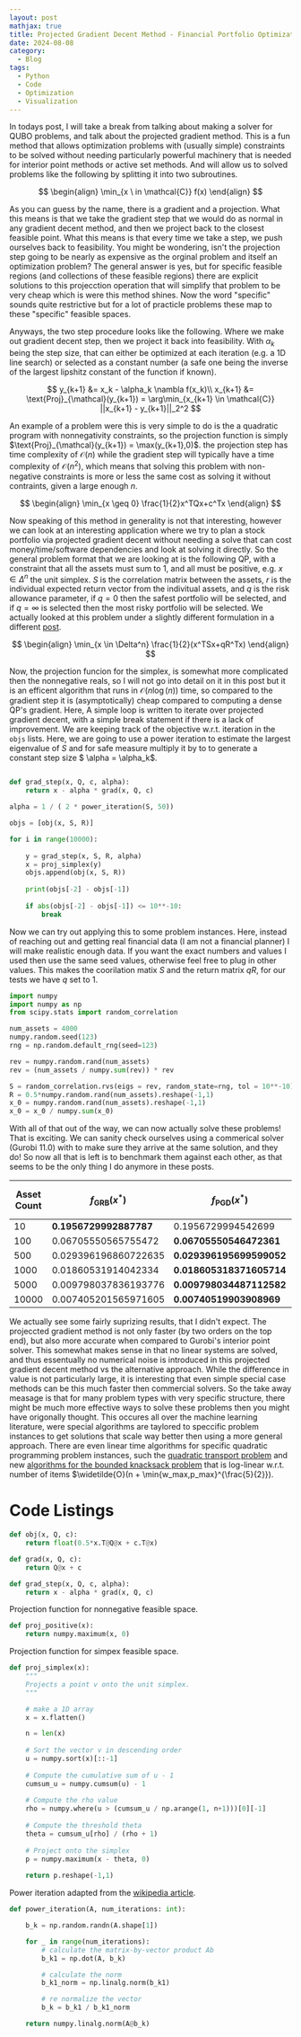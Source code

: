 ```yaml
---
layout: post
mathjax: true
title: Projected Gradient Decent Method - Financial Portfolio Optimization
date: 2024-08-08
category:
  - Blog
tags:
  - Python
  - Code
  - Optimization
  - Visualization
---
```


In todays post, I will take a break from talking about making a solver for QUBO problems, and talk about the projected gradient method. This is a fun method that allows optimization problems with (usually simple) constraints to be solved without needing particularly powerful machinery that is needed for interior point methods or active set methods. And will allow us to solved problems like the following by splitting it into two subroutines.

$$
    \begin{align}
        \min_{x \ in \mathcal{C}} f(x)
    \end{align}
$$

As you can guess by the name, there is a gradient and a projection. What this means is that we take the gradient step that we would do as normal in any gradient decent method, and then we project back to the closest feasible point. What this means is that every time we take a step, we push ourselves back to feasibility. You might be wondering, isn't the projection step going to be nearly as expensive as the orginal problem and itself an optimization problem? The general answer is yes, but for specific feasible regions (and collections of these feasible regions) there are explicit solutions to this projecction operation that will simplify that problem to be very cheap which is were this method shines. Now the word "specific" sounds quite restrictive but for a lot of practicle problems these map to these "specific" feasible spaces.

Anyways, the two step procedure looks like the following. Where we make out gradient decent step, then we project it back into feasibility. With $\alpha_k$ being the step size, that can either be optimized at each iteration (e.g. a 1D line search) or selected as a constant number (a safe one being the inverse of the largest lipshitz constant of the function if known).

$$
    y_{k+1} &= x_k - \alpha_k \nambla f(x_k)\\
    x_{k+1} &= \text{Proj}_{\mathcal}(y_{k+1}) = \arg\min_{x_{k+1} \in \mathcal{C}} ||x_{k+1} - y_{k+1}||_2^2
$$

An example of a problem were this is very simple to do is the a quadratic program with nonnegativity constraints, so the projection function is simply $\text{Proj}_{\mathcal}(y_{k+1}) = \max(y_{k+1},0)$. the projection step has time complexity of $\mathcal{O}(n)$ while the gradient step will typically have a time complexity of $\mathcal{O}(n^2)$, which means that solving this problem with non-negative constraints is more or less the same cost as solving it without contraints, given a large enough $n$.

$$
    \begin{align}
        \min_{x \geq 0} \frac{1}{2}x^TQx+c^Tx
    \end{align}
$$

Now speaking of this method in generality is not that interesting, however we can look at an interesting application where we try to plan a stock portfolio via projected gradient decent without needing a solve that can cost money/time/software dependencies and look at solving it directly. So the general problem format that we are looking at is the following QP, with a constraint that all the assets must sum to 1, and all must be positive, e.g. $x \in \Delta^n$ the unit simplex. $S$ is the correlation matrix between the assets, $r$ is the individual expected return vector from the indivitual assets, and $q$ is the risk allowance parameter, if $q = 0$ then the safest portfolio will be selected, and if $q =  \infty$ is selected then the most risky portfolio will be selected. We actually looked at this problem under a slightly different formulation in a different [post](https://dkenefake.github.io/blog/mpp_portfolio). 

$$
    \begin{align}
        \min_{x \in \Delta^n} \frac{1}{2}(x^TSx+qR^Tx)
    \end{align}
$$

Now, the projection funcion for the simplex, is somewhat more complicated then the nonnegative reals, so I will not go into detail on it in this post but it is an efficent algorithm that runs in $\mathcal{O}(n\log(n))$ time, so compared to the gradient step it is (asymptotically) cheap compared to computing a dense QP's gradient. Here, A simple loop is written to iterate over projected gradient decent, with a simple break statement if there is a lack of improvement. We are keeping track of the objective w.r.t. iteration in the ``objs`` lists. Here, we are going to use a power iteration to estimate the largest eigenvalue of $S$ and for safe measure multiply it by to to generate a constant step size $ \alpha = \alpha_k$.

```python

def grad_step(x, Q, c, alpha):
    return x - alpha * grad(x, Q, c)

alpha = 1 / ( 2 * power_iteration(S, 50))

objs = [obj(x, S, R)]

for i in range(10000):
    
    y = grad_step(x, S, R, alpha)
    x = proj_simplex(y)
    objs.append(obj(x, S, R))
    
    print(objs[-2] - objs[-1])
    
    if abs(objs[-2] - objs[-1]) <= 10**-10:
        break
```

Now we can try out applying this to some problem instances. Here, instead of reaching out and getting real financial data (I am not a financial planner) I will make realistic enough data. If you want the exact numbers and values I used then use the same seed values, otherwise feel free to plug in other values. This makes the coorilation matix $S$ and the return matrix $qR$, for our tests we have $q$ set to 1.


```python
import numpy
import numpy as np
from scipy.stats import random_correlation

num_assets = 4000
numpy.random.seed(123)
rng = np.random.default_rng(seed=123)

rev = numpy.random.rand(num_assets)
rev = (num_assets / numpy.sum(rev)) * rev

S = random_correlation.rvs(eigs = rev, random_state=rng, tol = 10**-10)
R = 0.5*numpy.random.rand(num_assets).reshape(-1,1)
x_0 = numpy.random.rand(num_assets).reshape(-1,1)
x_0 = x_0 / numpy.sum(x_0)
```

With all of that out of the way, we can now actually solve these problems! That is exciting. We can sanity check ourselves using a commerical solver (Gurobi 11.0) with to make sure they arrive at the same solution, and they do! So now all that is left is to benchmark them against each other, as that seems to be the only thing I do anymore in these posts.


| Asset Count | $f_{\text{GRB}}(x^*)$ | $f_{\text{PGD}}(x^*)$ | Gurobi- Time | PGD - Time |
|-------------|-----------------------|-----------------------|--------------|------------|
| 10          | **0.1956729992887787**    | 0.1956729994542699    | 0.024        | 0.001      |
| 100         | 0.06705550565755472   | **0.06705550546472361**   | 0.065        | 0.002      |
| 500         | 0.029396196860722635  | **0.029396195699599052**  | 0.601        | 0.013      |
| 1000        | 0.01860531914042334   | **0.018605318371605714**  | 2.146        | 0.025      |
| 5000        | 0.009798037836193776  | **0.009798034487112582**  | 38.745       | 0.648      |
| 10000       | 0.007405201565971605  | **0.00740519903908969**   | 337.097      | 2.416      |

We actually see some fairly suprizing results, that I didn't expect. The projeccted gradient method is not only faster (by two orders on the top end), but also more accurate when compared to Gurobi's interior point solver. This somewhat makes sense in that no linear systems are solved, and thus essentually no numerical noise is introduced in this projected gradient decent method vs the alternative approach. While the difference in value is not particularly large, it is interesting that even simple special case methods can be this much faster then commercial solvers. So the take away measage is that for many problem types with very specific structure, there might be much more effective ways to solve these problems then you might have origonally thought. This occures all over the machine learning literature, were special algorithms are taylored to speccific problem instances to get solutions that scale way better then using a more general approach. There are even linear time algorithms for specific quadratic programming problem instances, such the [quadratic transport problem](https://theory.stanford.edu/~megiddo/pdf/qtranrev.pdf) and new [algorithms for the bounded knacksack problem]([https://arxiv.org/pdf/2308.11307](https://arxiv.org/abs/2308.11307)) that is log-linear w.r.t. number of items $\widetilde{O}(n + \min\{w_max,p_max\}^{\frac{5}{2}}). 

# Code Listings

```python
def obj(x, Q, c):
    return float(0.5*x.T@Q@x + c.T@x)

def grad(x, Q, c):
    return Q@x + c

def grad_step(x, Q, c, alpha):
    return x - alpha * grad(x, Q, c)
```

Projection function for nonnegative feasible space.

```python
def proj_positive(x):
    return numpy.maximum(x, 0)
```

Projection function for simpex feasible space.

```python
def proj_simplex(x):
    """
    Projects a point v onto the unit simplex.
    """

    # make a 1D array
    x = x.flatten()

    n = len(x)
    
    # Sort the vector v in descending order
    u = numpy.sort(x)[::-1]
    
    # Compute the cumulative sum of u - 1
    cumsum_u = numpy.cumsum(u) - 1
    
    # Compute the rho value
    rho = numpy.where(u > (cumsum_u / np.arange(1, n+1)))[0][-1]
    
    # Compute the threshold theta
    theta = cumsum_u[rho] / (rho + 1)
    
    # Project onto the simplex
    p = numpy.maximum(x - theta, 0)
    
    return p.reshape(-1,1)
```

Power iteration adapted from the [wikipedia article](https://en.wikipedia.org/wiki/Power_iteration).

```python
def power_iteration(A, num_iterations: int):

    b_k = np.random.randn(A.shape[1])

    for _ in range(num_iterations):
        # calculate the matrix-by-vector product Ab
        b_k1 = np.dot(A, b_k)

        # calculate the norm
        b_k1_norm = np.linalg.norm(b_k1)

        # re normalize the vector
        b_k = b_k1 / b_k1_norm

    return numpy.linalg.norm(A@b_k)
```



